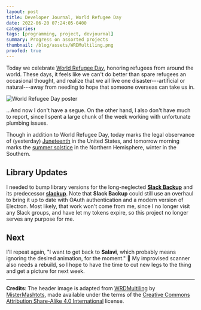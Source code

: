 ```yaml
---
layout: post
title: Developer Journal, World Refugee Day
date: 2022-06-20 07:24:05-0400
categories:
tags: [programming, project, devjournal]
summary: Progress on assorted projects
thumbnail: /blog/assets/WRDMultiling.png
proofed: true
---
```


Today we celebrate [World Refugee Day](https://en.wikipedia.org/wiki/World_Refugee_Day), honoring refugees from around the world.  These days, it feels like we can't do better than spare refugees an occasional thought, and realize that we all live one disaster---artificial or natural---away from needing to hope that someone overseas can take us in.

![World Refugee Day poster](/blog/assets/WRDMultiling.png "It always worries me when I flat out can't even identify a language.")

...And now I don't have a segue.  On the other hand, I also don't have much to report, since I spent a large chunk of the week working with unfortunate plumbing issues.

Though in addition to World Refugee Day, today marks the legal observance of (yesterday) [Juneteenth](https://en.wikipedia.org/wiki/Juneteenth) in the United States, and tomorrow morning marks the [summer solstice](https://en.wikipedia.org/wiki/Summer_solstice) in the Northern Hemisphere, winter in the Southern.

## Library Updates

I needed to bump library versions for the long-neglected [**Slack Backup**](https://github.com/jcolag/SlackBackup) and its predecessor [**slackup**](https://github.com/jcolag/slackup).  Note that **Slack Backup** could still use an overhaul to bring it up to date with OAuth authentication and a modern version of Electron.  Most likely, that work won't come from me, since I no longer visit any Slack groups, and have let my tokens expire, so this project no longer serves any purpose for me.

## Next

I'll repeat again, "I want to get back to **Salavi**, which probably means ignoring the desired animation, for the moment." 🤞 My improvised scanner also needs a rebuild, so I hope to have the time to cut new legs to the thing and get a picture for next week.

* * *

**Credits**:  The header image is adapted from [WRDMultiling](https://commons.wikimedia.org/wiki/File:WRDMultiling.png) by [MisterMashtots](https://commons.wikimedia.org/w/index.php?title=User:MisterMashtots&action=edit&redlink=1), made available under the terms of the [Creative Commons Attribution Share-Alike 4.0 International](https://creativecommons.org/licenses/by-sa/4.0/deed.en) license.
